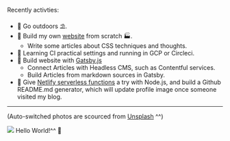 Recently activties:
* 📍 Go outdoors ⛱️.
* 📍 Build my own [website](https://www.wjy.rocks) from scratch 🏭.
  * Write some articles about CSS techniques and thoughts.
* 📍 Learning CI practical settings and running in GCP or Circleci.
* 📍 Build website with [Gatsby.js](https://www.gatsbyjs.com/) 
  * Connect Articles with Headless CMS, such as Contentful services.
  * Build Articles from markdown sources in Gatsby.
* 📍 Give [Netlify serverless functions](https://docs.netlify.com/functions/build-with-javascript/) a try with Node.js,
  and build a Github README.md generator, which will update profile image once someone visited my blog.

---

(Auto-switched photos are scourced from [Unsplash](https://unsplash.com/) ^^)
<!-- changer START -->
![](https://images.unsplash.com/photo-1504253163759-c23fccaebb55?ixlib=rb-1.2.1&q=80&fm=jpg&crop=entropy&cs=tinysrgb&w=1080&fit=max&ixid=eyJhcHBfaWQiOjg5NTUyfQ)
Hello World!^^ 👋
<!-- changer END -->
